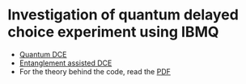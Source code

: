 # Investigation of quantum delayed choice experiment using IBMQ 

- [Quantum DCE](https://github.com/NarendraHegade5/Delayed_Choice_Experiment/blob/master/Delayed_Choice_Experiment.ipynb)
- [Entanglement assisted DCE](https://github.com/NarendraHegade5/Delayed_Choice_Experiment/blob/master/EADC.ipynb)
- For the theory behind the code, read the [PDF](https://arxiv.org/pdf/2004.04625.pdf)
